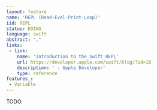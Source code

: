 ```yaml
---
layout: feature
name: 'REPL (Read-Eval-Print-Loop)'
iid: REPL
status: DOING
language: swift
abstract: "."
links:
 - link:
    name: 'Introduction to the Swift REPL'
    url: https://developer.apple.com/swift/blog/?id=18
    description: ' - Apple Developer'
    type: reference
features_:
 - Variable
---
```


TODO.